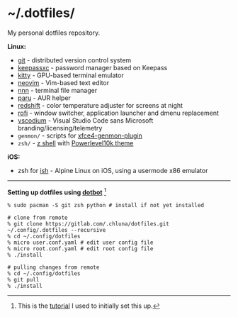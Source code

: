 # ~/.dotfiles/

My personal dotfiles repository.

__Linux:__

* [git](https://git-scm.com/) - distributed version control system
* [keepassxc](https://github.com/keepassxreboot/keepassxc) - password manager based on Keepass
* [kitty](https://sw.kovidgoyal.net/kitty/) - GPU-based terminal emulator
* [neovim](https://neovim.io/) - Vim-based text editor
* [nnn](https://github.com/jarun/nnn) - terminal file manager
* [paru](https://github.com/Morganamilo/paru) - AUR helper
* [redshift](http://jonls.dk/redshift) - color temperature adjuster for screens at night
* [rofi](https://github.com/davatorium/rofi) - window switcher, application launcher and dmenu replacement
* [vscodium](https://vscodium.com) - Visual Studio Code sans Microsoft branding/licensing/telemetry
* `genmon/` - scripts for [xfce4-genmon-plugin](https://docs.xfce.org/panel-plugins/xfce4-genmon-plugin)
* `zsh/` - [z shell](https://www.zsh.org/) with [Powerlevel10k theme](https://github.com/romkatv/powerlevel10k)

__iOS:__

* zsh for [ish](https://ish.app/) - Alpine Linux on iOS, using a usermode x86 emulator

---

__Setting up dotfiles using [dotbot](https://github.com/anishathalye/dotbot)__ [^1]

```shell
% sudo pacman -S git zsh python # install if not yet installed

# clone from remote
% git clone https://gitlab.com/.chluna/dotfiles.git ~/.config/.dotfiles --recursive
% cd ~/.config/dotfiles
% micro user.conf.yaml # edit user config file
% micro root.conf.yaml # edit root config file
% ./install

# pulling changes from remote
% cd ~/.config/dotfiles
% git pull
% ./install
```
[^1]: This is the [tutorial](https://www.elliotdenolf.com/posts/bootstrap-your-dotfiles-with-dotbot) I used to initially set this up.
